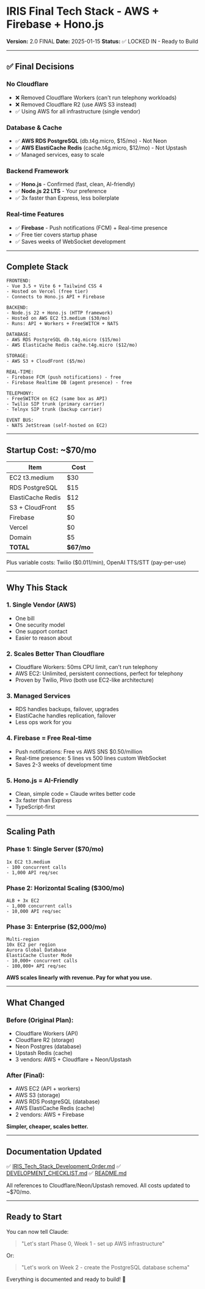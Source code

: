 # IRIS Final Tech Stack - AWS + Firebase + Hono.js

**Version:** 2.0 FINAL
**Date:** 2025-01-15
**Status:** ✅ LOCKED IN - Ready to Build

---

## ✅ Final Decisions

### No Cloudflare
- ❌ Removed Cloudflare Workers (can't run telephony workloads)
- ❌ Removed Cloudflare R2 (use AWS S3 instead)
- ✅ Using AWS for all infrastructure (single vendor)

### Database & Cache
- ✅ **AWS RDS PostgreSQL** (db.t4g.micro, $15/mo) - Not Neon
- ✅ **AWS ElastiCache Redis** (cache.t4g.micro, $12/mo) - Not Upstash
- ✅ Managed services, easy to scale

### Backend Framework
- ✅ **Hono.js** - Confirmed (fast, clean, AI-friendly)
- ✅ **Node.js 22 LTS** - Your preference
- ✅ 3x faster than Express, less boilerplate

### Real-time Features
- ✅ **Firebase** - Push notifications (FCM) + Real-time presence
- ✅ Free tier covers startup phase
- ✅ Saves weeks of WebSocket development

---

## Complete Stack

```
FRONTEND:
- Vue 3.5 + Vite 6 + Tailwind CSS 4
- Hosted on Vercel (free tier)
- Connects to Hono.js API + Firebase

BACKEND:
- Node.js 22 + Hono.js (HTTP framework)
- Hosted on AWS EC2 t3.medium ($30/mo)
- Runs: API + Workers + FreeSWITCH + NATS

DATABASE:
- AWS RDS PostgreSQL db.t4g.micro ($15/mo)
- AWS ElastiCache Redis cache.t4g.micro ($12/mo)

STORAGE:
- AWS S3 + CloudFront ($5/mo)

REAL-TIME:
- Firebase FCM (push notifications) - free
- Firebase Realtime DB (agent presence) - free

TELEPHONY:
- FreeSWITCH on EC2 (same box as API)
- Twilio SIP trunk (primary carrier)
- Telnyx SIP trunk (backup carrier)

EVENT BUS:
- NATS JetStream (self-hosted on EC2)
```

---

## Startup Cost: ~$70/mo

| Item | Cost |
|------|------|
| EC2 t3.medium | $30 |
| RDS PostgreSQL | $15 |
| ElastiCache Redis | $12 |
| S3 + CloudFront | $5 |
| Firebase | $0 |
| Vercel | $0 |
| Domain | $5 |
| **TOTAL** | **$67/mo** |

Plus variable costs: Twilio ($0.011/min), OpenAI TTS/STT (pay-per-use)

---

## Why This Stack

### 1. Single Vendor (AWS)
- One bill
- One security model
- One support contact
- Easier to reason about

### 2. Scales Better Than Cloudflare
- Cloudflare Workers: 50ms CPU limit, can't run telephony
- AWS EC2: Unlimited, persistent connections, perfect for telephony
- Proven by Twilio, Plivo (both use EC2-like architecture)

### 3. Managed Services
- RDS handles backups, failover, upgrades
- ElastiCache handles replication, failover
- Less ops work for you

### 4. Firebase = Free Real-time
- Push notifications: Free vs AWS SNS $0.50/million
- Real-time presence: 5 lines vs 500 lines custom WebSocket
- Saves 2-3 weeks of development time

### 5. Hono.js = AI-Friendly
- Clean, simple code = Claude writes better code
- 3x faster than Express
- TypeScript-first

---

## Scaling Path

### Phase 1: Single Server ($70/mo)
```
1x EC2 t3.medium
- 100 concurrent calls
- 1,000 API req/sec
```

### Phase 2: Horizontal Scaling ($300/mo)
```
ALB + 3x EC2
- 1,000 concurrent calls
- 10,000 API req/sec
```

### Phase 3: Enterprise ($2,000/mo)
```
Multi-region
10x EC2 per region
Aurora Global Database
ElastiCache Cluster Mode
- 10,000+ concurrent calls
- 100,000+ API req/sec
```

**AWS scales linearly with revenue. Pay for what you use.**

---

## What Changed

### Before (Original Plan):
- Cloudflare Workers (API)
- Cloudflare R2 (storage)
- Neon Postgres (database)
- Upstash Redis (cache)
- 3 vendors: AWS + Cloudflare + Neon/Upstash

### After (Final):
- AWS EC2 (API + workers)
- AWS S3 (storage)
- AWS RDS PostgreSQL (database)
- AWS ElastiCache Redis (cache)
- 2 vendors: AWS + Firebase

**Simpler, cheaper, scales better.**

---

## Documentation Updated

✅ [IRIS_Tech_Stack_Development_Order.md](project_bible/IRIS_Tech_Stack_Development_Order.md)
✅ [DEVELOPMENT_CHECKLIST.md](DEVELOPMENT_CHECKLIST.md)
✅ [README.md](project_bible/README.md)

All references to Cloudflare/Neon/Upstash removed.
All costs updated to ~$70/mo.

---

## Ready to Start

You can now tell Claude:

> "Let's start Phase 0, Week 1 - set up AWS infrastructure"

Or:

> "Let's work on Week 2 - create the PostgreSQL database schema"

Everything is documented and ready to build! 🚀
